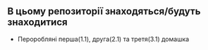 ## В цьому репозиторії знаходяться/будуть знаходитися

- Пероробляні перша(1.1), друга(2.1) та третя(3.1) домашка

